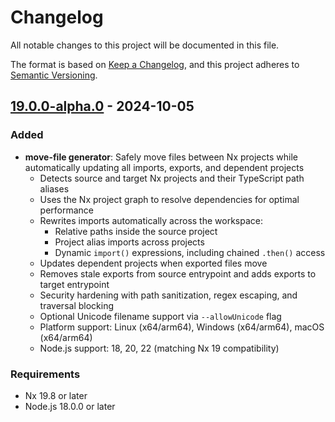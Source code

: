 # Changelog

All notable changes to this project will be documented in this file.

The format is based on [Keep a Changelog](https://keepachangelog.com/en/1.0.0/), and this project adheres to [Semantic Versioning](https://semver.org/spec/v2.0.0.html).

## [19.0.0-alpha.0] - 2024-10-05

### Added

- **move-file generator**: Safely move files between Nx projects while automatically updating all imports, exports, and dependent projects
  - Detects source and target Nx projects and their TypeScript path aliases
  - Uses the Nx project graph to resolve dependencies for optimal performance
  - Rewrites imports automatically across the workspace:
    - Relative paths inside the source project
    - Project alias imports across projects
    - Dynamic `import()` expressions, including chained `.then()` access
  - Updates dependent projects when exported files move
  - Removes stale exports from source entrypoint and adds exports to target entrypoint
  - Security hardening with path sanitization, regex escaping, and traversal blocking
  - Optional Unicode filename support via `--allowUnicode` flag
  - Platform support: Linux (x64/arm64), Windows (x64/arm64), macOS (x64/arm64)
  - Node.js support: 18, 20, 22 (matching Nx 19 compatibility)

### Requirements

- Nx 19.8 or later
- Node.js 18.0.0 or later

[19.0.0-alpha.0]: https://github.com/nx-worker/nxworker-workspace/releases/tag/19.0.0-alpha.0
